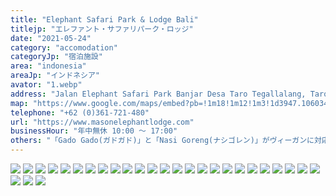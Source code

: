 ```yaml
---
title: "Elephant Safari Park & Lodge Bali"
titlejp: "エレファント・サファリパーク・ロッジ"
date: "2021-05-24"
category: "accomodation"
categoryJp: "宿泊施設"
area: "indonesia"
areaJp: "インドネシア"
avator: "1.webp"
address: "Jalan Elephant Safari Park Banjar Desa Taro Tegallalang, Taro, Kec. Tegallalang, Kabupaten Gianyar, Bali Indonesia"
map: "https://www.google.com/maps/embed?pb=!1m18!1m12!1m3!1d3947.106034875744!2d115.28177295034452!3d-8.391230993935226!2m3!1f0!2f0!3f0!3m2!1i1024!2i768!4f13.1!3m3!1m2!1s0x2dd218d1a0ba5a03%3A0x165ad32430c70f14!2sElephant%20Safari%20Park%20Lodge%20Bali!5e0!3m2!1sja!2sau!4v1669464217096!5m2!1sja!2sau"
telephone: "+62 (0)361-721-480"
url: "https://www.masonelephantlodge.com"
businessHour: "年中無休 10:00 〜 17:00"
others: "「Gado Gado(ガドガド)」と「Nasi Goreng(ナシゴレン)」がヴィーガンに対応可。注文時にヴィーガンに変更の旨伝えてください。"
---
```


![](../images/posts/7/1.webp)
![](../images/posts/7/2.webp)
![](../images/posts/7/3.webp)
![](../images/posts/7/4.webp)
![](../images/posts/7/5.webp)
![](../images/posts/7/6.webp)
![](../images/posts/7/7.webp)
![](../images/posts/7/8.webp)
![](../images/posts/7/9.webp)
![](../images/posts/7/10.webp)
![](../images/posts/7/11.webp)
![](../images/posts/7/12.webp)
![](../images/posts/7/13.webp)
![](../images/posts/7/14.webp)
![](../images/posts/7/15.webp)
![](../images/posts/7/16.webp)
![](../images/posts/7/17.webp)
![](../images/posts/7/18.webp)
![](../images/posts/7/19.webp)
![](../images/posts/7/20.webp)
![](../images/posts/7/21.webp)
![](../images/posts/7/22.webp)
![](../images/posts/7/23.webp)
![](../images/posts/7/24.webp)
![](../images/posts/7/25.webp)
![](../images/posts/7/26.webp)
![](../images/posts/7/27.webp)
![](../images/posts/7/28.webp)
